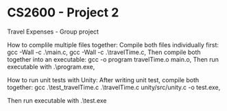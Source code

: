 # CS2600 - Project 2
Travel Expenses - Group project

How to complile multiple files together: 
Compile both files individually first: 
gcc -Wall -c .\main.c, 
gcc -Wall -c .\travelTime.c, 
Then compile both together into an executable: 
gcc -o program travelTime.o main.o, 
Then run executable with .\program.exe, 

How to run unit tests with Unity: 
After writing unit test, compile both together: 
gcc .\test_travelTime.c .\travelTime.c unity/src/unity.c -o test.exe, 

Then run executable with .\test.exe
